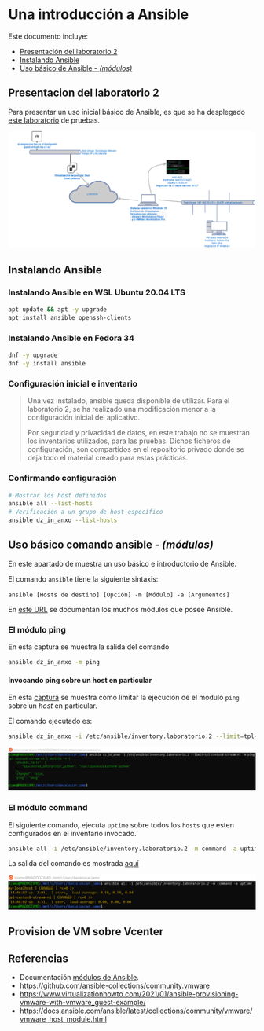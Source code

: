 # Una introducción a Ansible

Este documento incluye:

- <a href="#pres-labo2">Presentación del laboratorio 2</a>
- <a href="#ansible-inst">Instalando Ansible</a>
- <a href="#ansible-modulos">Uso básico de Ansible - <i>(módulos)</i></a>

<h2 id="pres-labo2">Presentacion del laboratorio 2</h2>

Para presentar un uso inicial básico de Ansible, es que se ha desplegado [este laboratorio][laboratorio.2] de pruebas.

![Laboratorio 2][laboratorio.2]

[laboratorio.2]: img/laboratorio.2.png

<h2 id="ansible-inst">Instalando Ansible</h2>

### Instalando Ansible en WSL Ubuntu 20.04 LTS

```bash
apt update && apt -y upgrade
apt install ansible openssh-clients
```

### Instalando Ansible en Fedora 34

```bash
dnf -y upgrade
dnf -y install ansible 
```

### Configuración inicial e inventario

> Una vez instalado, ansible queda disponible de utilizar. Para el laboratorio 2, se ha realizado una modificación menor a la configuración inicial del aplicativo.
> 
> Por seguridad y privacidad de datos, en este trabajo no se muestran los inventarios utilizados, para las pruebas. Dichos ficheros de configuración, son compartidos en el repositorio privado donde se deja todo el material creado para estas prácticas.

### Confirmando configuración

```bash
# Mostrar los host definidos
ansible all --list-hosts
# Verificación a un grupo de host específico
ansible dz_in_anxo --list-hosts
```

<h2 id="ansible-modulos">Uso básico comando ansible - <i>(módulos)</i></h2>

En este apartado de muestra un uso básico e introductorio de Ansible.

El comando `ansible` tiene la siguiente sintaxis:

`ansible [Hosts de destino] [Opción] -m [Módulo] -a [Argumentos]`

En [este URL][ansible.modules] se documentan los muchos módulos que posee Ansible.

### El módulo ping

En esta captura se muestra la salida del comando

```bash
ansible dz_in_anxo -m ping
```

#### Invocando ping sobre un host en particular

En esta [captura][labo2.ansible.ping.limit] se muestra como limitar la ejecucion de el modulo `ping` sobre un _host_ en particular.

El comando ejecutado es:

```bash
ansible dz_in_anxo -i /etc/ansible/inventory.laboratorio.2 --limit=tpl-centos8-stream-n1 -m ping
```

![Ansible modulo ping, limitado a host][labo2.ansible.ping.limit]

[labo2.ansible.ping.limit]: img/laboratorio.2.ansible.ping.limit.png

### El módulo command

El siguiente comando, ejecuta `uptime` sobre todos los `hosts` que esten configurados en el inventario invocado.

```bash
ansible all -i /etc/ansible/inventory.laboratorio.2 -m command -a uptime
```

La salida del comando es mostrada [aquí][labo2.ansible.command]

![Ansible modulo command][labo2.ansible.command]

[labo2.ansible.command]: img/laboratorio.2.ansible.command.png


## Provision de VM sobre Vcenter



## Referencias

- Documentación [módulos de Ansible][ansible.modules].
- https://github.com/ansible-collections/community.vmware
- https://www.virtualizationhowto.com/2021/01/ansible-provisioning-vmware-with-vmware_guest-example/
- https://docs.ansible.com/ansible/latest/collections/community/vmware/vmware_host_module.html

[ansible.modules]: https://docs.ansible.com/ansible/latest/modules/modules_by_category.html
